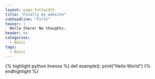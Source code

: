 ```yaml
---
layout: page-fullwidth
title: "Finally my website"
subheadline: "First"
teaser: |
  Hello there! No thoughts.
header: no
categories:
  - Basic
tags:
  - Basic
---
```


{% highlight python linenos %}
def example():
    print("Hello World")
{% endhighlight %}
